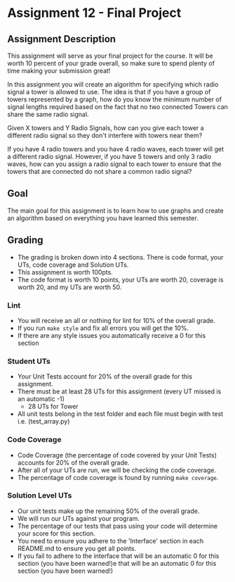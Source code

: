 # Assignment 12 - Final Project

## Assignment Description

This assignment will serve as your final project for the course. It will be worth 10 percent of your grade overall, so make sure to spend plenty of time making your submission great!

In this assignment you will create an algorithm for specifying which radio signal a tower is allowed to use. The idea is that if you have a group of towers represented by a graph, how do you know the minimum number of signal lengths required based on the fact that no two connected Towers can share the same radio signal.

Given X towers and Y Radio Signals, how can you give each tower a different radio signal so they don't interfere with towers near them?

If you have 4 radio towers and you have 4 radio waves, each tower will get a different radio signal. However, if you have 5 towers and only 3 radio waves, how can you assign a radio signal to each tower to ensure that the towers that are connected do not share a common radio signal?

## Goal

The main goal for this assignment is to learn how to use graphs and create an algorithm based on everything you have learned this semester.

## Grading

- The grading is broken down into 4 sections. There is code format, your UTs, code coverage and Solution UTs.
- This assignment is worth 100pts.
- The code format is worth 10 points, your UTs are worth 20, coverage is worth 20, and my UTs are worth 50.

### Lint

- You will receive an all or nothing for lint for 10% of the overall grade.
- If you run `make style` and fix all errors you will get the 10%.
- If there are any style issues you automatically receive a 0 for this section

### Student UTs

- Your Unit Tests account for 20% of the overall grade for this assignment.
- There must be at least 28 UTs for this assignment (every UT missed is an automatic -1)
    - 28 UTs for Tower
- All unit tests belong in the test folder and each file must begin with test i.e. (test_array.py)

### Code Coverage

- Code Coverage (the percentage of code covered by your Unit Tests) accounts for 20% of the overall grade.
- After all of your UTs are run, we will be checking the code coverage.
- The percentage of code coverage is found by running `make coverage`.

### Solution Level UTs

- Our unit tests make up the remaining 50% of the overall grade.
- We will run our UTs against your program.
- The percentage of our tests that pass using your code will determine your score for this section.
- You need to ensure you adhere to the 'Interface' section in each README.md to ensure you get all points.
- If you fail to adhere to the interface that will be an automatic 0 for this section (you have been warned!)e that will be an automatic 0 for this section (you have been warned!)